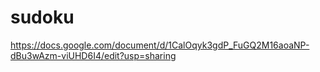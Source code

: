 # sudoku

https://docs.google.com/document/d/1CalOqyk3gdP_FuGQ2M16aoaNP-dBu3wAzm-viUHD6I4/edit?usp=sharing
